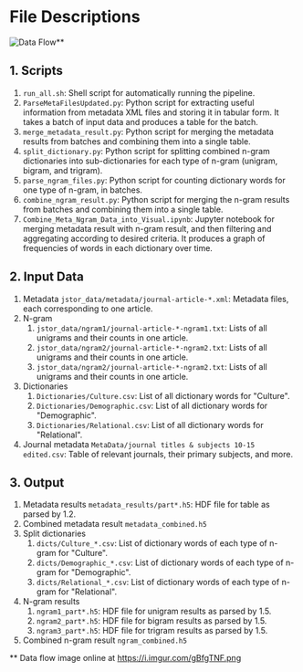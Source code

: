 # File Descriptions

![Data Flow**](https://github.com/h2researchgroup/Computational-Analysis-For-Social-Science/blob/master/Dictionary%20Mapping/imgs/data%20flow%20chart%20-%20zekai%20fan%20dec%202019.png)

## 1. Scripts

1. `run_all.sh`: Shell script for automatically running the pipeline.
2. `ParseMetaFilesUpdated.py`: Python script for extracting useful information from metadata XML files and storing it in tabular form. It takes a batch of input data and produces a table for the batch.
3. `merge_metadata_result.py`: Python script for merging the metadata results from batches and combining them into a single table.
4. `split_dictionary.py`: Python script for splitting combined n-gram dictionaries into sub-dictionaries for each type of n-gram (unigram, bigram, and trigram).
5. `parse_ngram_files.py`: Python script for counting dictionary words for one type of n-gram, in batches.
6. `combine_ngram_result.py`: Python script for merging the n-gram results from batches and combining them into a single table.
7. `Combine_Meta_Ngram_Data_into_Visual.ipynb`: Jupyter notebook for merging metadata result with n-gram result, and then filtering and aggregating according to desired criteria. It produces a graph of frequencies of words in each dictionary over time.

## 2. Input Data

1. Metadata
   `jstor_data/metadata/journal-article-*.xml`: Metadata files, each corresponding to one article.
2. N-gram
   1. `jstor_data/ngram1/journal-article-*-ngram1.txt`: Lists of all unigrams and their counts in one article.
   2. `jstor_data/ngram2/journal-article-*-ngram2.txt`: Lists of all unigrams and their counts in one article.
   3. `jstor_data/ngram2/journal-article-*-ngram2.txt`: Lists of all unigrams and their counts in one article.
3. Dictionaries
   1. `Dictionaries/Culture.csv`: List of all dictionary words for "Culture".
   2. `Dictionaries/Demographic.csv`: List of all dictionary words for "Demographic".
   3. `Dictionaries/Relational.csv`: List of all dictionary words for "Relational".
4. Journal metadata
   `MetaData/journal titles & subjects 10-15 edited.csv`: Table of relevant journals, their primary subjects, and more.

## 3. Output

1. Metadata results
   `metadata_results/part*.h5`: HDF file for table as parsed by 1.2.
2. Combined metadata result
   `metadata_combined.h5`
3. Split dictionaries
   1. `dicts/Culture_*.csv`: List of dictionary words of each type of n-gram for "Culture".
   2. `dicts/Demographic_*.csv`: List of dictionary words of each type of n-gram for "Demographic".
   3. `dicts/Relational_*.csv`: List of dictionary words of each type of n-gram for "Relational".
4. N-gram results
   1. `ngram1_part*.h5`: HDF file for unigram results as parsed by 1.5.
   2. `ngram2_part*.h5`: HDF file for bigram results as parsed by 1.5.
   3. `ngram3_part*.h5`: HDF file for trigram results as parsed by 1.5.
5. Combined n-gram result
   `ngram_combined.h5`



** Data flow image online at https://i.imgur.com/gBfgTNF.png
